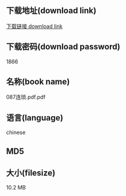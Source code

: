 ## 下载地址(download link)
[下载链接 download link](https://voluble-croquembouche-d321dc.netlify.app/?s=087%E8%BF%9E%E7%90%90.pdf)

## 下载密码(download password)
1866

## 名称(book name)
087连琐.pdf.pdf

## 语言(language)
chinese

## MD5


## 大小(filesize)
10.2 MB
